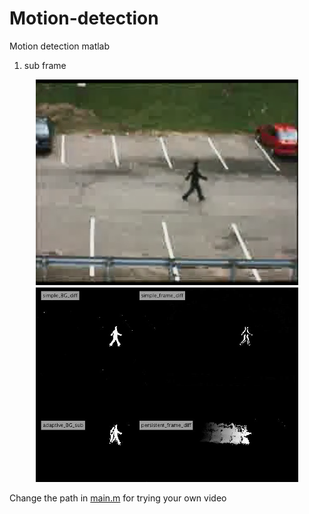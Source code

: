 # Motion-detection
Motion detection matlab 
1. sub frame 
<p align="center">
  <img src="https://github.com/YuchenZeng/Motion-detection/blob/master/Capture_orignal.PNG" width="420" title="raw image">
  <img src="https://github.com/YuchenZeng/Motion-detection/blob/master/Capture.PNG" width="420" title="motion dection">
</p>


Change the path in [main.m](https://github.com/YuchenZeng/Motion-detection/blob/master/main.m) for trying your own video
